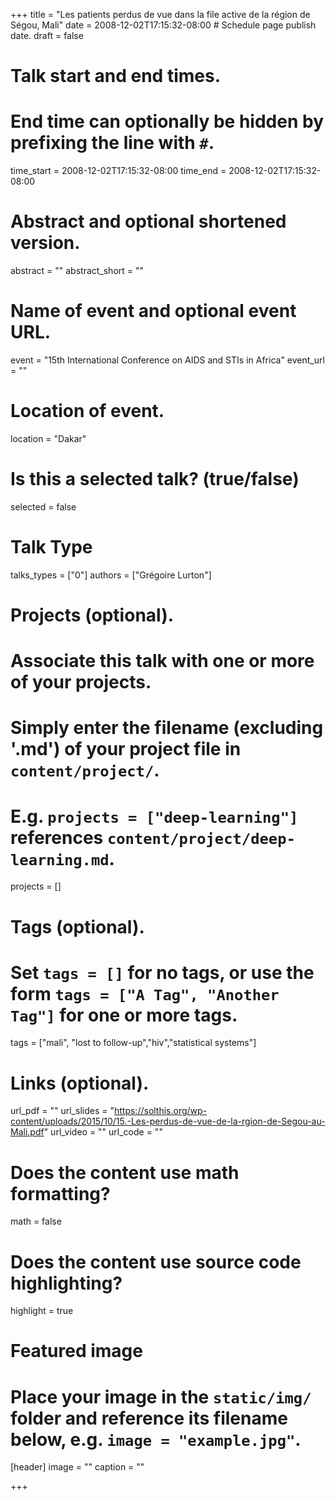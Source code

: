 +++
title = "Les patients perdus de vue dans la file active de la région de Ségou, Mali"
date = 2008-12-02T17:15:32-08:00  # Schedule page publish date.
draft = false

# Talk start and end times.
#   End time can optionally be hidden by prefixing the line with `#`.
time_start = 2008-12-02T17:15:32-08:00
time_end = 2008-12-02T17:15:32-08:00

# Abstract and optional shortened version.
abstract = ""
abstract_short = ""

# Name of event and optional event URL.
event = "15th International Conference on AIDS and STIs in Africa"
event_url = ""

# Location of event.
location = "Dakar"

# Is this a selected talk? (true/false)
selected = false

# Talk Type
talks_types =  ["0"]
authors = ["Grégoire Lurton"]

# Projects (optional).
#   Associate this talk with one or more of your projects.
#   Simply enter the filename (excluding '.md') of your project file in `content/project/`.
#   E.g. `projects = ["deep-learning"]` references `content/project/deep-learning.md`.
projects = []

# Tags (optional).
#   Set `tags = []` for no tags, or use the form `tags = ["A Tag", "Another Tag"]` for one or more tags.
tags = ["mali", "lost to follow-up","hiv","statistical systems"]

# Links (optional).
url_pdf = ""
url_slides = "https://solthis.org/wp-content/uploads/2015/10/15.-Les-perdus-de-vue-de-la-rgion-de-Segou-au-Mali.pdf"
url_video = ""
url_code = ""

# Does the content use math formatting?
math = false

# Does the content use source code highlighting?
highlight = true

# Featured image
# Place your image in the `static/img/` folder and reference its filename below, e.g. `image = "example.jpg"`.
[header]
image = ""
caption = ""

+++
